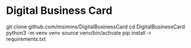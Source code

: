 # Digital Business Card

 git clone github.com/msimms/DigitalBusinessCard
 cd DigitalBusinessCard
 python3 -m venv venv
 source venv/bin/activate
 pip install -r requirements.txt

